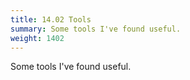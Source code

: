 ```yaml
---
title: 14.02 Tools
summary: Some tools I've found useful.
weight: 1402
---
```


Some tools I've found useful.
